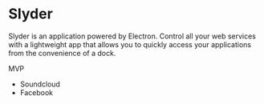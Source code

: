 # Slyder

Slyder is an application powered by Electron. Control all your web services with a lightweight app that allows you to quickly access  your applications from the convenience of a dock.

MVP
  - Soundcloud
  - Facebook
